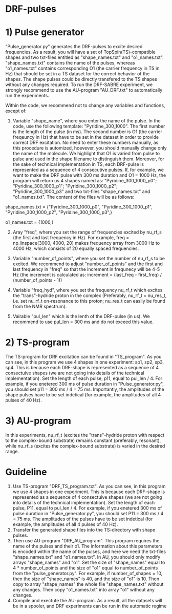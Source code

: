# DRF-pulses

# 1) Pulse generator
"Pulse_generator.py" generates the DRF-pulses to excite desired frequencies. As a result, you will have a set of TopSpin(TS)-compatible shapes and two txt-files entitled as "shape_names.txt" and "o1_names.txt". "shape_names.txt" contains the name of the pulses, whereas "o1_names.txt" contains corresponding O1 (the carrier frequency in TS in Hz) that should be set in a TS dataset for the correct behavior of the shapes. The shape pulses could be directly transfered to the TS shapes without any changes required. To run the DRF-SABRE experiment, we strongly recommend to use the AU-program "AU_DRF.txt" to automatically run the experiments.

Within the code, we recommend not to change any variables and functions, except of:

1) Variable "shape_name", where you enter the name of the pulse. In the code, use the following template: "Pyridine_300_1000". The first number is the length of the pulse (in ms). The second number is O1 (the carrier freqeuncy in Hz) that have to be set in the dataset in order to provide correct DRF excitation. No need to enter these numbers manually, as this procedure is automized, hoevever, you should manually change only the name of the molecule. We highlight that O1 is varied from pulse to pulse and used in the shape filename to distinguish them. Moreover, for the sake of technical implementation in TS, each DRF-pulse is represented as a sequence of 4 consecutive pulses. If, for example, we want to make the DRF pulse with 300 ms duration and O1 = 1000 Hz, the program will return us 4 shapes named as: "Pyridine_300_1000_p0"; "Pyridine_300_1000_p1"; "Pyridine_300_1000_p2"; "Pyridine_300_1000_p3" and two txt-files "shape_names.txt" and "o1_names.txt". The content of the files will be as follows:
   
 shape_names.txt = {"Pyridine_300_1000_p0",
                  "Pyridine_300_1000_p1",
                  "Pyridine_300_1000_p2",
                  "Pyridine_300_1000_p3",}
   
 o1_names.txt = {1000,}

2) Aray "freq", where you set the range of frequencies excited by nu_rf_s (the first and last frequency in Hz). For example, freq = np.linspace(3000, 4000, 20) makes frequency array from 3000 Hz to 4000 Hz, which consists of 20 equally spaced frequencies.

3) Variable "number_of_points", where you set the number of nu_rf_s to be excited. We recommend to adjust "number_of_points" and the first and last frequency in "freq" so that the increment in frequnecy will be 4-5 Hz (the increment is calculated as: increment = (last_freq - first_freq) / (number_of_points - 1)) 

4) Variable "freq_hyd", where you set the frequency nu_rf_t which excites the "trans"-hydride proton in the complex (Preferably, nu_rf_t = nu_res_t, i.e. set nu_rf_t on-resonance to this proton; nu_res_t can easily be found from the NMR spectrum).

5) Vairable "pul_len" which is the lenth of the DRF-pulse (in us). We recommend to use pul_len = 300 ms and do not exceed this value.

# 2) TS-program
The TS-program for DRF excitation can be found in "TS_program". As you can see, in this program we use 4 shapes in one experiment: sp1, sp2, sp3, sp4. This is because each DRF-shape is represented as a sequence of 4 consectuive shapes (we are not going into details of the technical implementation). Set the length of each pulse, p11, equal to pul_len / 4. For example, if you enetered 300 ms of pulse duration in "Pulse_generator.py", you should set p11 = 300 ms / 4 = 75 ms. Importantly, the amplitudes of the shape pulses have to be set indetical (for example, the amplitudes of all 4 pulses of 40 Hz).

# 3) AU-program


 In this experiments, nu_rf_t (excites the "trans"-hydride proton with respect to the complex-bound substrate) remains constant (preferably, resonant), while nu_rf_s (excites the complex-bound substrate) is varied in the desired range.
# Guideline
1) Use TS-program "DRF_TS_program.txt". As you can see, in this program we use 4 shapes in one experiment. This is because each DRF-shape is represented as a sequence of 4 consectuive shapes (we are not going into details of the technical implementation). Set the length of each pulse, P11, equal to pul_len / 4. For example, if you enetered 300 ms of pulse duration in "Pulse_generator.py", you should set P11 = 300 ms / 4 = 75 ms. The amplitudes of the pulses have to be set indetical (for example, the amplitudes of all 4 pulses of 40 Hz).
2) Transfer the generated shape files into the TS-directory with shape pulses.
3) Then use AU-program "DRF_AU_program". This program requires the name of the pulses and their o1. The information about this parameters is encoded within the name of the pulses, and here we need the txt-files "shape_names.txt" and "o1_names.txt". In AU, you should only modify arrays "shape_names" and "o1". Set the size of "shape_names" equal to 4 * number_of_points and the size of "o1" equal to number_of_points from the "pulse_generator.py". For example, if number_of_shapes = 10, then the size of "shape_names" is 40, and the size of "o1" is 10. Then copy to array "shape_names" the whole file "shape_names.txt" without any changes. Then copy "o1_names.txt" into array "o1" without any changes.
4) Compile and exectute the AU-program. As a result, all the datasets will be in a spooler, and DRF experiments can be run in the automatic regime
